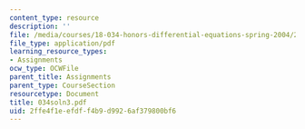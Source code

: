 ```yaml
---
content_type: resource
description: ''
file: /media/courses/18-034-honors-differential-equations-spring-2004/2ffe4f1eefdff4b9d9926af379800bf6_034soln3.pdf
file_type: application/pdf
learning_resource_types:
- Assignments
ocw_type: OCWFile
parent_title: Assignments
parent_type: CourseSection
resourcetype: Document
title: 034soln3.pdf
uid: 2ffe4f1e-efdf-f4b9-d992-6af379800bf6
---
```

